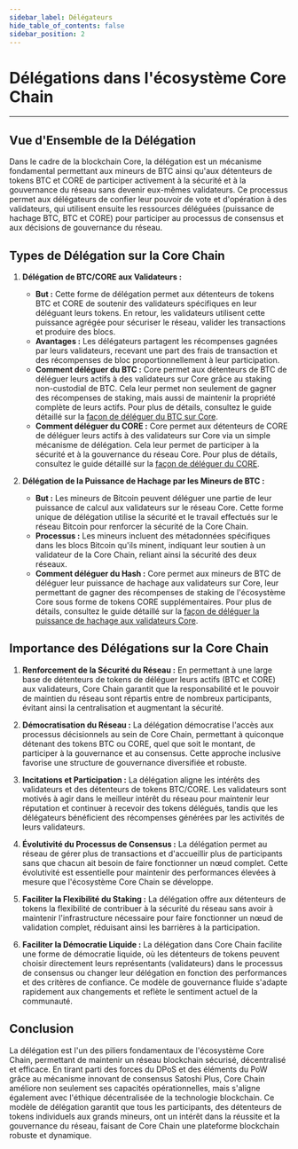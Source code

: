 ```yaml
---
sidebar_label: Délégateurs
hide_table_of_contents: false
sidebar_position: 2
---
```


# Délégations dans l'écosystème Core Chain

---

## Vue d'Ensemble de la Délégation

Dans le cadre de la blockchain Core, la délégation est un mécanisme fondamental permettant aux mineurs de BTC ainsi qu'aux détenteurs de tokens BTC et CORE de participer activement à la sécurité et à la gouvernance du réseau sans devenir eux-mêmes validateurs. Ce processus permet aux délégateurs de confier leur pouvoir de vote et d'opération à des validateurs, qui utilisent ensuite les ressources déléguées (puissance de hachage BTC, BTC et CORE) pour participer au processus de consensus et aux décisions de gouvernance du réseau.

## Types de Délégation sur la Core Chain

1. **Délégation de BTC/CORE aux Validateurs :**

   - **But :** Cette forme de délégation permet aux détenteurs de tokens BTC et CORE de soutenir des validateurs spécifiques en leur déléguant leurs tokens. En retour, les validateurs utilisent cette puissance agrégée pour sécuriser le réseau, valider les transactions et produire des blocs.
   - **Avantages :** Les délégateurs partagent les récompenses gagnées par leurs validateurs, recevant une part des frais de transaction et des récompenses de bloc proportionnellement à leur participation.
   - **Comment déléguer du BTC :** Core permet aux détenteurs de BTC de déléguer leurs actifs à des validateurs sur Core grâce au staking non-custodial de BTC. Cela leur permet non seulement de gagner des récompenses de staking, mais aussi de maintenir la propriété complète de leurs actifs. Pour plus de détails, consultez le guide détaillé sur la [façon de déléguer du BTC sur Core](../Learn/products/btc-staking/stake-btc-guide.md).
   - **Comment déléguer du CORE :** Core permet aux détenteurs de CORE de déléguer leurs actifs à des validateurs sur Core via un simple mécanisme de délégation. Cela leur permet de participer à la sécurité et à la gouvernance du réseau Core. Pour plus de détails, consultez le guide détaillé sur la [façon de déléguer du CORE](./delegating-core.md).

2. **Délégation de la Puissance de Hachage par les Mineurs de BTC :**

   - **But :** Les mineurs de Bitcoin peuvent déléguer une partie de leur puissance de calcul aux validateurs sur le réseau Core. Cette forme unique de délégation utilise la sécurité et le travail effectués sur le réseau Bitcoin pour renforcer la sécurité de la Core Chain.
   - **Processus :** Les mineurs incluent des métadonnées spécifiques dans les blocs Bitcoin qu'ils minent, indiquant leur soutien à un validateur de la Core Chain, reliant ainsi la sécurité des deux réseaux.
   - **Comment déléguer du Hash :** Core permet aux mineurs de BTC de déléguer leur puissance de hachage aux validateurs sur Core, leur permettant de gagner des récompenses de staking de l'écosystème Core sous forme de tokens CORE supplémentaires. Pour plus de détails, consultez le guide détaillé sur la [façon de déléguer la puissance de hachage aux validateurs Core](./delegating-hash.md).

## Importance des Délégations sur la Core Chain

1. **Renforcement de la Sécurité du Réseau :** En permettant à une large base de détenteurs de tokens de déléguer leurs actifs (BTC et CORE) aux validateurs, Core Chain garantit que la responsabilité et le pouvoir de maintien du réseau sont répartis entre de nombreux participants, évitant ainsi la centralisation et augmentant la sécurité.

2. **Démocratisation du Réseau :** La délégation démocratise l'accès aux processus décisionnels au sein de Core Chain, permettant à quiconque détenant des tokens BTC ou CORE, quel que soit le montant, de participer à la gouvernance et au consensus. Cette approche inclusive favorise une structure de gouvernance diversifiée et robuste.

3. **Incitations et Participation :** La délégation aligne les intérêts des validateurs et des détenteurs de tokens BTC/CORE. Les validateurs sont motivés à agir dans le meilleur intérêt du réseau pour maintenir leur réputation et continuer à recevoir des tokens délégués, tandis que les délégateurs bénéficient des récompenses générées par les activités de leurs validateurs.

4. **Évolutivité du Processus de Consensus :** La délégation permet au réseau de gérer plus de transactions et d'accueillir plus de participants sans que chacun ait besoin de faire fonctionner un nœud complet. Cette évolutivité est essentielle pour maintenir des performances élevées à mesure que l'écosystème Core Chain se développe.

5. **Faciliter la Flexibilité du Staking :** La délégation offre aux détenteurs de tokens la flexibilité de contribuer à la sécurité du réseau sans avoir à maintenir l'infrastructure nécessaire pour faire fonctionner un nœud de validation complet, réduisant ainsi les barrières à la participation.

6. **Faciliter la Démocratie Liquide :** La délégation dans Core Chain facilite une forme de démocratie liquide, où les détenteurs de tokens peuvent choisir directement leurs représentants (validateurs) dans le processus de consensus ou changer leur délégation en fonction des performances et des critères de confiance. Ce modèle de gouvernance fluide s'adapte rapidement aux changements et reflète le sentiment actuel de la communauté.

## Conclusion

La délégation est l'un des piliers fondamentaux de l'écosystème Core Chain, permettant de maintenir un réseau blockchain sécurisé, décentralisé et efficace. En tirant parti des forces du DPoS et des éléments du PoW grâce au mécanisme innovant de consensus Satoshi Plus, Core Chain améliore non seulement ses capacités opérationnelles, mais s'aligne également avec l'éthique décentralisée de la technologie blockchain. Ce modèle de délégation garantit que tous les participants, des détenteurs de tokens individuels aux grands mineurs, ont un intérêt dans la réussite et la gouvernance du réseau, faisant de Core Chain une plateforme blockchain robuste et dynamique.
